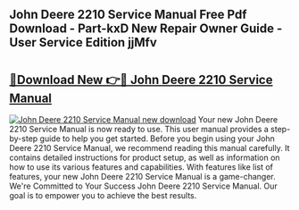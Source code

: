 ## John Deere 2210 Service Manual Free Pdf Download - Part-kxD New Repair Owner Guide - User Service Edition jjMfv

# <h2><a href="http://bc91223.oget.top/?id=John+Deere+2210+Service+Manual">🔗Download New 👉🔴 John Deere 2210 Service Manual</a></h2>

[![John Deere 2210 Service Manual new download](https://i.imgur.com/5g1atiW.png)](http://bc91223.oget.top/?id=John+Deere+2210+Service+Manual)
Your new John Deere 2210 Service Manual is now ready to use. This user manual provides a step-by-step guide to help you get started. Before you begin using your John Deere 2210 Service Manual, we recommend reading this manual carefully. It contains detailed instructions for product setup, as well as information on how to use its various features and capabilities. With features like list of features, your new John Deere 2210 Service Manual is a game-changer. We're Committed to Your Success John Deere 2210 Service Manual. Our goal is to empower you to achieve the best results.
